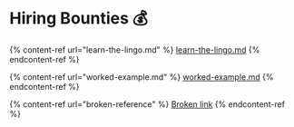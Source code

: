 # Hiring Bounties 💰

{% content-ref url="learn-the-lingo.md" %}
[learn-the-lingo.md](learn-the-lingo.md)
{% endcontent-ref %}

{% content-ref url="worked-example.md" %}
[worked-example.md](worked-example.md)
{% endcontent-ref %}

{% content-ref url="broken-reference" %}
[Broken link](broken-reference)
{% endcontent-ref %}

